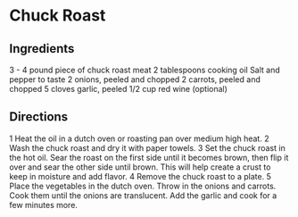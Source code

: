 # Chuck Roast

## Ingredients
3 - 4 pound piece of chuck roast meat
2 tablespoons cooking oil
Salt and pepper to taste
2 onions, peeled and chopped
2 carrots, peeled and chopped
5 cloves garlic, peeled
1/2 cup red wine (optional)

## Directions

1 Heat the oil in a dutch oven or roasting pan over medium high heat.
2 Wash the chuck roast and dry it with paper towels.
3 Set the chuck roast in the hot oil. Sear the roast on the first side until it becomes brown, then flip it over and sear the other side until brown. This will help create a crust to keep in moisture and add flavor.
4 Remove the chuck roast to a plate.
5 Place the vegetables in the dutch oven. Throw in the onions and carrots. Cook them until the onions are translucent. Add the garlic and cook for a few minutes more.
